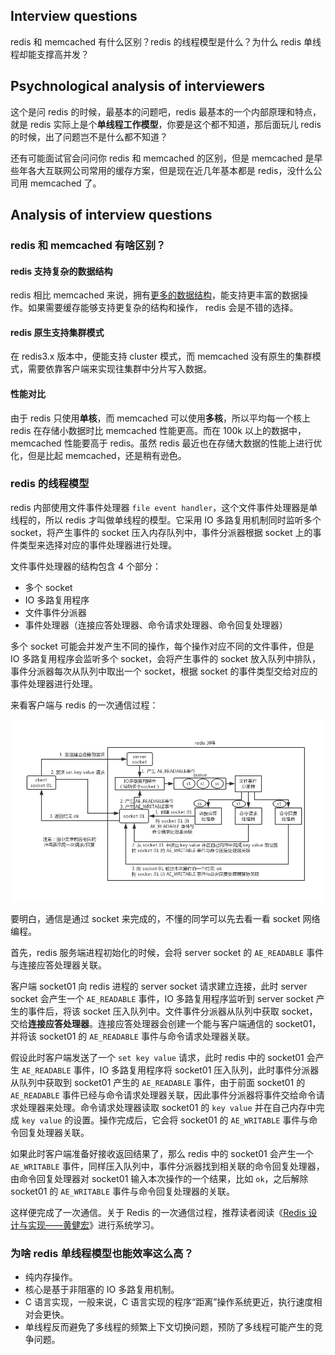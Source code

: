 ## Interview questions
redis 和 memcached 有什么区别？redis 的线程模型是什么？为什么 redis 单线程却能支撑高并发？

## Psychnological analysis of interviewers
这个是问 redis 的时候，最基本的问题吧，redis 最基本的一个内部原理和特点，就是 redis 实际上是个**单线程工作模型**，你要是这个都不知道，那后面玩儿 redis 的时候，出了问题岂不是什么都不知道？

还有可能面试官会问问你 redis 和 memcached 的区别，但是 memcached 是早些年各大互联网公司常用的缓存方案，但是现在近几年基本都是 redis，没什么公司用 memcached 了。

## Analysis of interview questions

### redis 和 memcached 有啥区别？

#### redis 支持复杂的数据结构
redis 相比 memcached 来说，拥有[更多的数据结构](/docs/high-concurrency/redis-data-types.md)，能支持更丰富的数据操作。如果需要缓存能够支持更复杂的结构和操作， redis 会是不错的选择。

#### redis 原生支持集群模式
在 redis3.x 版本中，便能支持 cluster 模式，而 memcached 没有原生的集群模式，需要依靠客户端来实现往集群中分片写入数据。

#### 性能对比
由于 redis 只使用**单核**，而 memcached 可以使用**多核**，所以平均每一个核上 redis 在存储小数据时比 memcached 性能更高。而在 100k 以上的数据中，memcached 性能要高于 redis。虽然 redis 最近也在存储大数据的性能上进行优化，但是比起 memcached，还是稍有逊色。

### redis 的线程模型
redis 内部使用文件事件处理器 `file event handler`，这个文件事件处理器是单线程的，所以 redis 才叫做单线程的模型。它采用 IO 多路复用机制同时监听多个 socket，将产生事件的 socket 压入内存队列中，事件分派器根据 socket 上的事件类型来选择对应的事件处理器进行处理。

文件事件处理器的结构包含 4 个部分：

- 多个 socket
- IO 多路复用程序
- 文件事件分派器
- 事件处理器（连接应答处理器、命令请求处理器、命令回复处理器）

多个 socket 可能会并发产生不同的操作，每个操作对应不同的文件事件，但是 IO 多路复用程序会监听多个 socket，会将产生事件的 socket 放入队列中排队，事件分派器每次从队列中取出一个 socket，根据 socket 的事件类型交给对应的事件处理器进行处理。

来看客户端与 redis 的一次通信过程：

![redis-single-thread-model](/images/redis-single-thread-model.png)

要明白，通信是通过 socket 来完成的，不懂的同学可以先去看一看 socket 网络编程。

首先，redis 服务端进程初始化的时候，会将 server socket 的 `AE_READABLE` 事件与连接应答处理器关联。

客户端 socket01 向 redis 进程的 server socket 请求建立连接，此时 server socket 会产生一个 `AE_READABLE` 事件，IO 多路复用程序监听到 server socket 产生的事件后，将该 socket 压入队列中。文件事件分派器从队列中获取 socket，交给**连接应答处理器**。连接应答处理器会创建一个能与客户端通信的 socket01，并将该 socket01 的 `AE_READABLE` 事件与命令请求处理器关联。

假设此时客户端发送了一个 `set key value` 请求，此时 redis 中的 socket01 会产生 `AE_READABLE` 事件，IO 多路复用程序将 socket01 压入队列，此时事件分派器从队列中获取到 socket01 产生的 `AE_READABLE` 事件，由于前面 socket01 的 `AE_READABLE` 事件已经与命令请求处理器关联，因此事件分派器将事件交给命令请求处理器来处理。命令请求处理器读取 socket01 的 `key value` 并在自己内存中完成 `key value` 的设置。操作完成后，它会将 socket01 的 `AE_WRITABLE` 事件与命令回复处理器关联。

如果此时客户端准备好接收返回结果了，那么 redis 中的 socket01 会产生一个 `AE_WRITABLE` 事件，同样压入队列中，事件分派器找到相关联的命令回复处理器，由命令回复处理器对 socket01 输入本次操作的一个结果，比如 `ok`，之后解除 socket01 的 `AE_WRITABLE` 事件与命令回复处理器的关联。

这样便完成了一次通信。关于 Redis 的一次通信过程，推荐读者阅读《[Redis 设计与实现——黄健宏](https://github.com/doocs/technical-books#database)》进行系统学习。

### 为啥 redis 单线程模型也能效率这么高？
- 纯内存操作。
- 核心是基于非阻塞的 IO 多路复用机制。
- C 语言实现，一般来说，C 语言实现的程序“距离”操作系统更近，执行速度相对会更快。
- 单线程反而避免了多线程的频繁上下文切换问题，预防了多线程可能产生的竞争问题。
